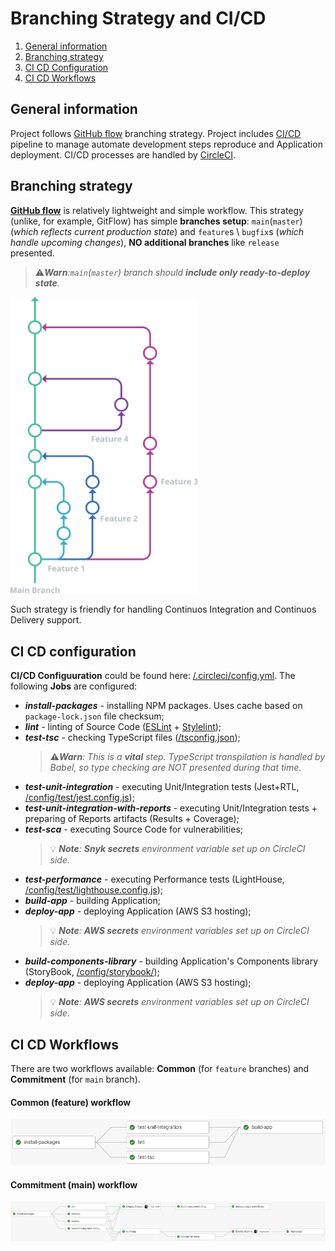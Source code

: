 # Branching Strategy and CI/CD
1. [ General information ](#general-information)
2. [ Branching strategy ](#branching-strategy)
3. [ CI CD Configuration ](#ci-cd-configuration)
4. [ CI CD Workflows ](#ci-cd-workflows)

## General information
Project follows [GitHub flow](https://docs.github.com/en/get-started/quickstart/github-flow) branching strategy.
Project includes [CI/CD](https://www.atlassian.com/continuous-delivery/principles/continuous-integration-vs-delivery-vs-deployment) pipeline to manage automate development steps reproduce and Application deployment.
CI/CD processes are handled by [CircleCI](https://circleci.com/).

## Branching strategy
[**GitHub flow**](https://docs.github.com/en/get-started/quickstart/github-flow) is relatively lightweight and simple workflow.
This strategy (unlike, for example, GitFlow) has simple **branches setup**: `main`(`master`) (*which reflects current production state*) and `feature`s \ `bugfix`s (*which handle upcoming changes*), **NO additional branches** like `release` presented.
> ⚠️***Warn**:`main`(`master`) branch should **include only ready-to-deploy state**.*

<img src="/_docs/assets/github-flow-branching-model.svg" alt="GitHub flow git model" style="width:300px;"/>

Such strategy is friendly for handling Continuos Integration and Continuos Delivery support.

## CI CD configuration
**CI/CD Configuuration** could be found here: [/.circleci/config.yml](/.circleci/config.yml).
The following **Jobs** are configured:
- ***install-packages*** - installing NPM packages. Uses cache based on `package-lock.json` file checksum;
- ***lint*** - linting of Source Code ([ESLint](/config/lint/eslint/eslint.config.js) + [Stylelint](/config/lint/stylelint/stylelint.config.js));
- ***test-tsc*** - checking TypeScript files ([/tsconfig.json](/tsconfig.json));
    > ⚠️***Warn**: This is a **vital** step. TypeScript transpilation is handled by Babel, so type checking are NOT presented during that time.*
- ***test-unit-integration*** - executing Unit/Integration tests (Jest+RTL, [/config/test/jest.config.js](/config/test/jest.config.js));
- ***test-unit-integration-with-reports*** - executing Unit/Integration tests + preparing of Reports artifacts (Results + Coverage);
- ***test-sca*** - executing Source Code for vulnerabilities;
    > 💡 ***Note**: **Snyk secrets** environment variable set up on CircleCI side.*
- ***test-performance*** - executing Performance tests (LightHouse, [/config/test/lighthouse.config.js](/config/test/lighthouse.config.js));
- ***build-app*** - building Application;
- ***deploy-app*** - deploying Application (AWS S3 hosting);
    > 💡 ***Note**: **AWS secrets** environment variables set up on CircleCI side.*
- ***build-components-library*** - building Application's Components library (StoryBook, [/config/storybook/](/config/storybook/));
- ***deploy-app*** - deploying Application (AWS S3 hosting);
    > 💡 ***Note**: **AWS secrets** environment variables set up on CircleCI side.*


## CI CD Workflows
There are two workflows available: **Common** (for `feature` branches) and **Commitment** (for `main` branch).

#### Common (feature) workflow
<img src="/_docs/assets/pipeline-common-workflow.jpg" alt="GitHub flow git model" style="width:700px;"/>

#### Commitment (main) workflow
<img src="/_docs/assets/pipeline-commitment-workflow.jpg" alt="GitHub flow git model" style="width:1200px;"/>

